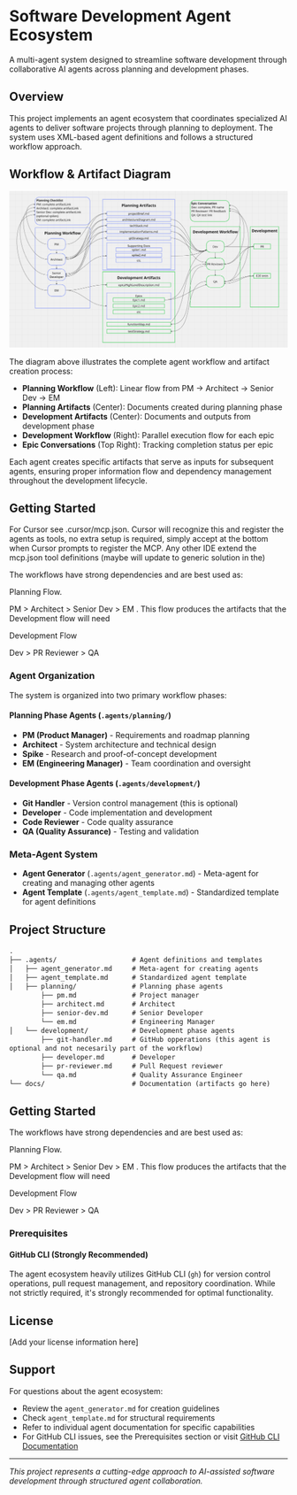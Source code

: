 # Software Development Agent Ecosystem

A multi-agent system designed to streamline software development through collaborative AI agents across planning and development phases.

## Overview

This project implements an agent ecosystem that coordinates specialized AI agents to deliver software projects through planning to deployment. The system uses XML-based agent definitions and follows a structured workflow approach.

## Workflow & Artifact Diagram

![Workflow and Artifact Diagram](.agents/workflow-and-artifact-diagram.png)

The diagram above illustrates the complete agent workflow and artifact creation process:

- **Planning Workflow** (Left): Linear flow from PM → Architect → Senior Dev → EM
- **Planning Artifacts** (Center): Documents created during planning phase
- **Development Artifacts** (Center): Documents and outputs from development phase  
- **Development Workflow** (Right): Parallel execution flow for each epic
- **Epic Conversations** (Top Right): Tracking completion status per epic

Each agent creates specific artifacts that serve as inputs for subsequent agents, ensuring proper information flow and dependency management throughout the development lifecycle.

## Getting Started
For Cursor see .cursor/mcp.json.  Cursor will recognize this and register the agents as tools, no extra setup is required, simply accept at the bottom when Cursor prompts to register the MCP. Any other IDE extend the mcp.json tool definitions (maybe will update to generic solution in the)

The workflows have strong dependencies and are best used as: 

Planning Flow.

PM > Architect > Senior Dev > EM . This flow produces the artifacts that the Development flow will need

Development Flow

Dev > PR Reviewer > QA

### Agent Organization

The system is organized into two primary workflow phases:

#### Planning Phase Agents (`.agents/planning/`)
- **PM (Product Manager)** - Requirements and roadmap planning
- **Architect** - System architecture and technical design
- **Spike** - Research and proof-of-concept development
- **EM (Engineering Manager)** - Team coordination and oversight

#### Development Phase Agents (`.agents/development/`)
- **Git Handler** - Version control management (this is optional)
- **Developer** - Code implementation and development
- **Code Reviewer** - Code quality assurance
- **QA (Quality Assurance)** - Testing and validation

### Meta-Agent System

- **Agent Generator** (`.agents/agent_generator.md`) - Meta-agent for creating and managing other agents
- **Agent Template** (`.agents/agent_template.md`) - Standardized template for agent definitions

## Project Structure

```
.
├── .agents/                   # Agent definitions and templates
│   ├── agent_generator.md     # Meta-agent for creating agents
│   ├── agent_template.md      # Standardized agent template
│   ├── planning/              # Planning phase agents
        ├── pm.md              # Project manager
        ├── architect.md       # Architect
        ├── senior-dev.md      # Senior Developer
        └── em.md              # Engineering Manager                                 
│   └── development/           # Development phase agents
        ├── git-handler.md     # GitHub opperations (this agent is optional and not necesarily part of the workflow)
        ├── developer.md       # Developer
        ├── pr-reviewer.md     # Pull Request reviewer
        └── qa.md              # Quality Assurance Engineer                                
└── docs/                      # Documentation (artifacts go here)
```

## Getting Started

The workflows have strong dependencies and are best used as: 

Planning Flow.

PM > Architect > Senior Dev > EM . This flow produces the artifacts that the Development flow will need

Development Flow

Dev > PR Reviewer > QA

### Prerequisites

#### GitHub CLI (Strongly Recommended)
The agent ecosystem heavily utilizes GitHub CLI (`gh`) for version control operations, pull request management, and repository coordination. While not strictly required, it's strongly recommended for optimal functionality.

## License

[Add your license information here]

## Support

For questions about the agent ecosystem:
- Review the `agent_generator.md` for creation guidelines
- Check `agent_template.md` for structural requirements
- Refer to individual agent documentation for specific capabilities
- For GitHub CLI issues, see the Prerequisites section or visit [GitHub CLI Documentation](https://cli.github.com/manual/)

---

*This project represents a cutting-edge approach to AI-assisted software development through structured agent collaboration.*